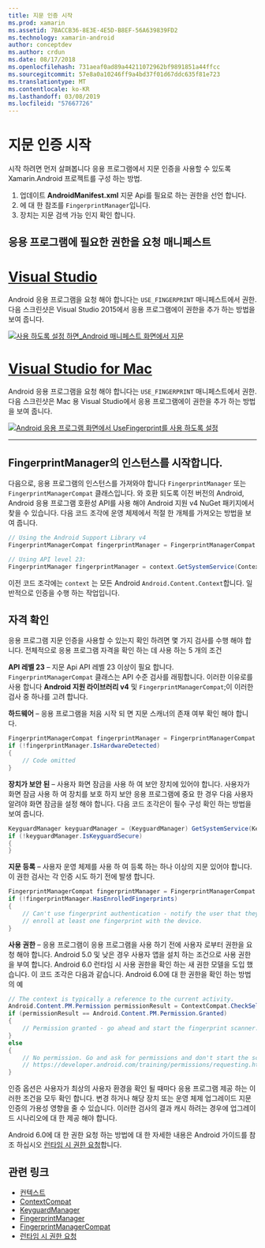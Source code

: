 ```yaml
---
title: 지문 인증 시작
ms.prod: xamarin
ms.assetid: 7BACCB36-8E3E-4E5D-B8EF-56A639839FD2
ms.technology: xamarin-android
author: conceptdev
ms.author: crdun
ms.date: 08/17/2018
ms.openlocfilehash: 731aeaf0ad89a44211072962bf9891851a44ffcc
ms.sourcegitcommit: 57e8a0a10246ff9a4bd37f01d67ddc635f81e723
ms.translationtype: MT
ms.contentlocale: ko-KR
ms.lasthandoff: 03/08/2019
ms.locfileid: "57667726"
---
```

# <a name="getting-started-with-fingerprint-authentication"></a>지문 인증 시작

시작 하려면 먼저 살펴봅니다 응용 프로그램에서 지문 인증을 사용할 수 있도록 Xamarin.Android 프로젝트를 구성 하는 방법.

1. 업데이트 **AndroidManifest.xml** 지문 Api를 필요로 하는 권한을 선언 합니다.
2. 에 대 한 참조를 `FingerprintManager`입니다.
3. 장치는 지문 검색 가능 인지 확인 합니다.

## <a name="requesting-permissions-in-the-application-manifest"></a>응용 프로그램에 필요한 권한을 요청 매니페스트

# <a name="visual-studiotabwindows"></a>[Visual Studio](#tab/windows)

Android 응용 프로그램을 요청 해야 합니다는 `USE_FINGERPRINT` 매니페스트에서 권한. 다음 스크린샷은 Visual Studio 2015에서 응용 프로그램에이 권한을 추가 하는 방법을 보여 줍니다.

[![사용 하도록 설정 하면\_Android 매니페스트 화면에서 지문](get-started-images/fingerprint-01-vs.png)](get-started-images/fingerprint-01-vs.png#lightbox) 

# <a name="visual-studio-for-mactabmacos"></a>[Visual Studio for Mac](#tab/macos)

Android 응용 프로그램을 요청 해야 합니다는 `USE_FINGERPRINT` 매니페스트에서 권한. 다음 스크린샷은 Mac 용 Visual Studio에서 응용 프로그램에이 권한을 추가 하는 방법을 보여 줍니다.

[![Android 응용 프로그램 화면에서 UseFingerprint를 사용 하도록 설정](get-started-images/fingerprint-01-xs.png)](get-started-images/fingerprint-01-xs.png#lightbox) 

-----

## <a name="getting-an-instance-of-the-fingerprintmanager"></a>FingerprintManager의 인스턴스를 시작합니다.

다음으로, 응용 프로그램의 인스턴스를 가져와야 합니다 `FingerprintManager` 또는 `FingerprintManagerCompat` 클래스입니다. 와 호환 되도록 이전 버전의 Android, Android 응용 프로그램 호환성 API를 사용 해야 Android 지원 v4 NuGet 패키지에서 찾을 수 있습니다. 다음 코드 조각에 운영 체제에서 적절 한 개체를 가져오는 방법을 보여 줍니다. 

```csharp
// Using the Android Support Library v4
FingerprintManagerCompat fingerprintManager = FingerprintManagerCompat.From(context);

// Using API level 23:
FingerprintManager fingerprintManager = context.GetSystemService(Context.FingerprintService) as FingerprintManager;
```  

이전 코드 조각에는 `context` 는 모든 Android `Android.Content.Context`합니다. 일반적으로 인증을 수행 하는 작업입니다.

## <a name="checking-for-eligibility"></a>자격 확인

응용 프로그램 지문 인증을 사용할 수 있는지 확인 하려면 몇 가지 검사를 수행 해야 합니다. 전체적으로 응용 프로그램 자격을 확인 하는 데 사용 하는 5 개의 조건  

**API 레벨 23** &ndash; 지문 Api API 레벨 23 이상이 필요 합니다. `FingerprintManagerCompat` 클래스는 API 수준 검사를 래핑합니다. 이러한 이유로를 사용 합니다 **Android 지원 라이브러리 v4** 및 `FingerprintManagerCompat`;이 이러한 검사 중 하나를 고려 합니다.

**하드웨어** &ndash; 응용 프로그램을 처음 시작 되 면 지문 스캐너의 존재 여부 확인 해야 합니다.

```csharp
FingerprintManagerCompat fingerprintManager = FingerprintManagerCompat.From(context);
if (!fingerprintManager.IsHardwareDetected)
{
    // Code omitted
}
```

**장치가 보안 된** &ndash; 사용자 화면 잠금을 사용 하 여 보안 장치에 있어야 합니다. 사용자가 화면 잠금 사용 하 여 장치를 보호 하지 보안 응용 프로그램에 중요 한 경우 다음 사용자 알려야 화면 잠금을 설정 해야 합니다. 다음 코드 조각은이 필수 구성 확인 하는 방법을 보여 줍니다.

```csharp
KeyguardManager keyguardManager = (KeyguardManager) GetSystemService(KeyguardService);
if (!keyguardManager.IsKeyguardSecure)
{
}
```

**지문 등록** &ndash; 사용자 운영 체제를 사용 하 여 등록 하는 하나 이상의 지문 있어야 합니다. 이 권한 검사는 각 인증 시도 하기 전에 발생 합니다.

```csharp
FingerprintManagerCompat fingerprintManager = FingerprintManagerCompat.From(context);
if (!fingerprintManager.HasEnrolledFingerprints)
{
    // Can't use fingerprint authentication - notify the user that they need to
    // enroll at least one fingerprint with the device.
}
```

**사용 권한** &ndash; 응용 프로그램이 응용 프로그램을 사용 하기 전에 사용자 로부터 권한을 요청 해야 합니다. Android 5.0 및 낮은 경우 사용자 앱을 설치 하는 조건으로 사용 권한을 부여 합니다. Android 6.0 런타임 시 사용 권한을 확인 하는 새 권한 모델을 도입 했습니다. 이 코드 조각은 다음과 같습니다. Android 6.0에 대 한 권한을 확인 하는 방법의 예

```csharp
// The context is typically a reference to the current activity.
Android.Content.PM.Permission permissionResult = ContextCompat.CheckSelfPermission(context, Manifest.Permission.UseFingerprint);
if (permissionResult == Android.Content.PM.Permission.Granted)
{
    // Permission granted - go ahead and start the fingerprint scanner.
}
else
{
    // No permission. Go and ask for permissions and don't start the scanner. See
    // https://developer.android.com/training/permissions/requesting.html
}
```

인증 옵션은 사용자가 최상의 사용자 환경을 확인 될 때마다 응용 프로그램 제공 하는 이러한 조건을 모두 확인 합니다. 변경 하거나 해당 장치 또는 운영 체제 업그레이드 지문 인증의 가용성 영향을 줄 수 있습니다. 이러한 검사의 결과 캐시 하려는 경우에 업그레이드 시나리오에 대 한 제공 해야 합니다.

Android 6.0에 대 한 권한 요청 하는 방법에 대 한 자세한 내용은 Android 가이드를 참조 하십시오 [런타임 시 권한 요청](https://developer.android.com/training/permissions/requesting.html)합니다.

## <a name="related-links"></a>관련 링크

- [컨텍스트](https://developer.xamarin.com/api/type/Android.Content.Context/)
- [ContextCompat](https://developer.xamarin.com/api/type/Android.Support.V4.Content.ContextCompat/)
- [KeyguardManager](https://developer.xamarin.com/api/type/Android.App.KeyguardManager/)
- [FingerprintManager](https://developer.android.com/reference/android/hardware/fingerprint/FingerprintManager.html)
- [FingerprintManagerCompat](https://developer.android.com/reference/android/support/v4/hardware/fingerprint/FingerprintManagerCompat.html)
- [런타임 시 권한 요청](https://developer.android.com/training/permissions/requesting.html)

